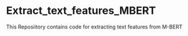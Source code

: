 # Extract_text_features_MBERT
This Reposiitory contains code for extracting text features from M-BERT
